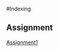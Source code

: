 #Indexing
## Assignment
[Assignment1](https://github.com/Bikku345/EAD/tree/main/Assignment/Assingment1)
